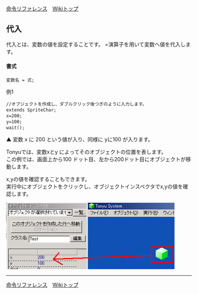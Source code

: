 
[命令リファレンス](./reference)&emsp;[Wikiトップ](./)

<title>命令リファレンス - 代入</title>

## 代入

代入とは、変数の値を設定することです。 =演算子を用いて変数へ値を代入します。

#### 書式
```
変数名 = 式;
```

例1

```
//オブジェクトを作成し、ダブルクリック後つぎのように入力します。 
extends SpriteChar;
x=200;
y=100;
wait();
```

▲ 変数 x に 200 という値が入り、同様に yに100 が入ります。

Tonyuでは、変数xとy によってそのオブジェクトの位置を表します。  
この例では、画面上から100 ドット目、左から200ドット目にオブジェクトが移動します。

x,yの値を確認することもできます。  
実行中にオブジェクトをクリックし、オブジェクトインスペクタでx,yの値を確認します。

![chk-xy.png](./img/chk-xy.png)

***

[命令リファレンス](./reference)&emsp;[Wikiトップ](./)

